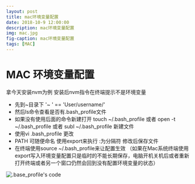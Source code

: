 ```yaml
---
layout: post
title: mac环境变量配置
date: 2018-10-9 12:00:00
description: mac环境变量配置
img: mac.jpg
fig-caption: mac环境变量配置
tags: [MAC]
---
```

# MAC 环境变量配置
拿今天安装nvm为例  安装后nvm指令在终端提示不是环境变量

* 先到~目录下      '~ ' ==  'User/username/'
* 然后ls命令查看是否有.bash_profile文件
* 如果没有使用后面的命令新建打开 touch ~/.bash_profile  或者 open -t ~/.bash_profile 或者 subl ~/.bash_profile 新建文件
* 使用vi .bash_profile 更改
* PATH 可随便命名 使用export来执行 :为分隔符 修改后保存文件
* 在终端使用source ~/.bash_profile来让配置生效
（如果在Mac系统终端使用export写入环境变量配置只是临时的不能长期保存，电脑开机关机后或者重新打开终端或者另一个窗口仍然会回到没有配置环境变量的状态）

![.base_profile's  code]({{site.baseurl}}/assets/img/2018.10.9/2018.10.9.png)